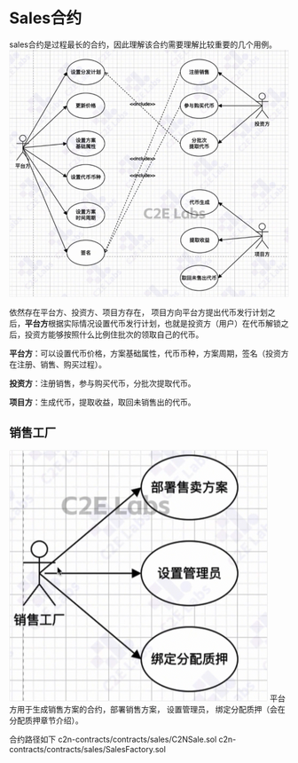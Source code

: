 # Sales合约

sales合约是过程最长的合约，因此理解该合约需要理解比较重要的几个用例。
![替代文本](../.assest/iShot_2025-03-10_15.03.55.png "sales")

依然存在平台方、投资方、项目方存在，
项目方向平台方提出代币发行计划之后，**平台方**根据实际情况设置代币发行计划，也就是投资方（用户）在代币解锁之后，投资方能够按照什么比例住批次的领取自己的代币。

**平台方**：可以设置代币价格，方案基础属性，代币币种，方案周期，签名（投资方在注册、销售、购买过程）。

**投资方**：注册销售，参与购买代币，分批次提取代币。

**项目方**：生成代币，提取收益，取回未销售出的代币。

## 销售工厂
![替代文本](../.assest/iShot_2025-03-10_15.09.19.png "saleFactory")
平台方用于生成销售方案的合约，部署销售方案， 设置管理员， 绑定分配质押（会在分配质押章节介绍）。

合约路径如下
c2n-contracts/contracts/sales/C2NSale.sol
c2n-contracts/contracts/sales/SalesFactory.sol
